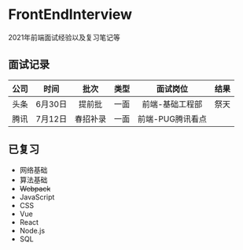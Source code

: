 # FrontEndInterview
2021年前端面试经验以及复习笔记等


## 面试记录

|公司|时间|批次|类型|面试岗位|结果|
|:----:|:----:|:----:|:----:|:----:|:----:|
|头条|6月30日|提前批|一面|前端-基础工程部|祭天|
|腾讯|7月12日|春招补录|一面|前端-PUG腾讯看点||


## 已复习

- 网络基础
- 算法基础
- ~~Webpack~~
- JavaScript
- CSS
- Vue
- React
- Node.js
- SQL
